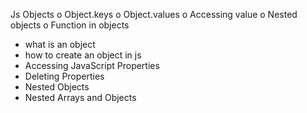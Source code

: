 Js Objects
o Object.keys
o Object.values
o Accessing value
o Nested objects
o Function in objects

- what is an object
- how to create an object in js
- Accessing JavaScript Properties
- Deleting Properties
- Nested Objects
- Nested Arrays and Objects
